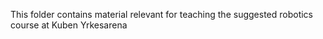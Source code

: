 This folder contains material relevant for teaching the suggested robotics course at Kuben Yrkesarena
